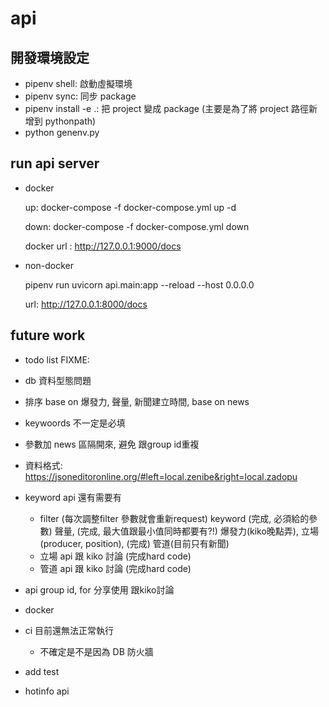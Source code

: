 # api


## 開發環境設定

- pipenv shell: 啟動虛擬環境
- pipenv sync: 同步 package
- pipenv install -e .: 把 project 變成 package (主要是為了將 project 路徑新增到 pythonpath)
- python genenv.py

## run api server

- docker

    up: docker-compose -f docker-compose.yml up -d

    down: docker-compose -f docker-compose.yml down

    docker url : http://127.0.0.1:9000/docs

- non-docker

    pipenv run uvicorn api.main:app --reload --host 0.0.0.0

    url: http://127.0.0.1:8000/docs

## future work

- todo list
FIXME:
- db 資料型態問題

- 排序 base on 爆發力, 聲量, 新聞建立時間, base on news
- keywoords 不一定是必填
- 參數加 news 區隔開來, 避免 跟group id重複

- 資料格式:
    https://jsoneditoronline.org/#left=local.zenibe&right=local.zadopu
- keyword api 還有需要有
    - filter (每次調整filter 參數就會重新request)
        keyword (完成, 必須給的參數)
        聲量,  (完成, 最大值跟最小值同時都要有?!)
        爆發力(kiko晚點弄),
        立場(producer, position),  (完成)
        管道(目前只有新聞)
    - 立場 api 跟 kiko 討論 (完成hard code)
    - 管道 api 跟 kiko 討論 (完成hard code)
- api group id, for 分享使用 跟kiko討論
- docker
- ci 目前還無法正常執行
    - 不確定是不是因為 DB 防火牆
- add test
- hotinfo api
